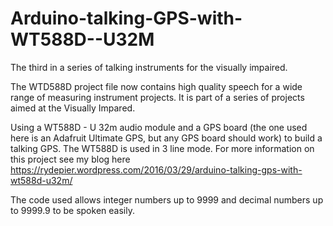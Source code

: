 # Arduino-talking-GPS-with-WT588D--U32M
The third in a series of talking instruments for the visually impaired.

The WTD588D project file now contains high quality speech for a wide range of measuring instrument projects. It is part of a series of projects aimed at the Visually Impared. 

Using a WT588D - U 32m audio module and a GPS board (the one used here is an Adafruit Ultimate GPS, but any GPS board should work) to build a talking GPS. The WT588D is used in 3 line mode. For more information on this project see my blog here https://rydepier.wordpress.com/2016/03/29/arduino-talking-gps-with-wt588d-u32m/

The code used allows integer numbers up to 9999 and decimal numbers up to 9999.9 to be spoken easily.
